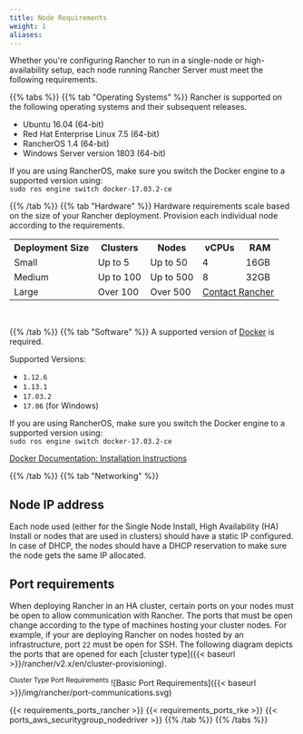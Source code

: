 ```yaml
---
title: Node Requirements
weight: 1
aliases:
---
```


Whether you're configuring Rancher to run in a single-node or high-availability setup, each node running Rancher Server must meet the following requirements.

{{% tabs %}}
{{% tab "Operating Systems" %}}
Rancher is supported on the following operating systems and their subsequent releases.

*   Ubuntu 16.04 (64-bit)
*   Red Hat Enterprise Linux 7.5 (64-bit)
*   RancherOS 1.4 (64-bit)
*   Windows Server version 1803 (64-bit)

If you are using RancherOS, make sure you switch the Docker engine to a supported version using:<br>
`sudo ros engine switch docker-17.03.2-ce`

{{% /tab %}}
{{% tab "Hardware" %}}
Hardware requirements scale based on the size of your Rancher deployment. Provision each individual node according to the requirements.

<table>
    <tr>
    <th>Deployment Size</th>
    <th>Clusters</th>
    <th>Nodes</th>
    <th>vCPUs</th>
    <th>RAM</th>
    </tr>
    <tr>
    <td>Small</td>
    <td>Up to 5</td>
    <td>Up to 50</td>
    <td>4</td>
    <td>16GB</td>
    </tr>
    <tr>
    <td>Medium</td>
    <td>Up to 100</td>
    <td>Up to 500</td>
    <td>8</td>
    <td>32GB</td>
    </tr>
    <tr>
    <td>Large</td>
    <td>Over 100</td>
    <td>Over 500</td>
    <td colspan="2"><a href="https://rancher.com/contact/">Contact Rancher</a></td>
    </tr>
</table>
<br/>

{{% /tab %}}
{{% tab "Software" %}}
A supported version of [Docker](https://www.docker.com/) is required.

Supported Versions:

*   `1.12.6`
*   `1.13.1`
*   `17.03.2`
*   `17.06` (for Windows)

If you are using RancherOS, make sure you switch the Docker engine to a supported version using:<br>
`sudo ros engine switch docker-17.03.2-ce`

[Docker Documentation: Installation Instructions](https://docs.docker.com/)

{{% /tab %}}
{{% tab  "Networking" %}}

<h2>Node IP address</h2>

Each node used (either for the Single Node Install, High Availability (HA) Install or nodes that are used in clusters) should have a static IP configured. In case of DHCP, the nodes should have a DHCP reservation to make sure the node gets the same IP allocated.

<h2>Port requirements</h2>

When deploying Rancher in an HA cluster, certain ports on your nodes must be open to allow communication with Rancher. The ports that must be open change according to the type of machines hosting your cluster nodes. For example, if your are deploying Rancher on nodes hosted by an infrastructure, port `22` must be open for SSH. The following diagram depicts the ports that are opened for each [cluster type]({{< baseurl >}}/rancher/v2.x/en/cluster-provisioning).

<sup>Cluster Type Port Requirements</sup>
![Basic Port Requirements]({{< baseurl >}}/img/rancher/port-communications.svg)


{{< requirements_ports_rancher >}}
{{< requirements_ports_rke >}}
{{< ports_aws_securitygroup_nodedriver >}}
{{% /tab %}}
{{% /tabs %}}
